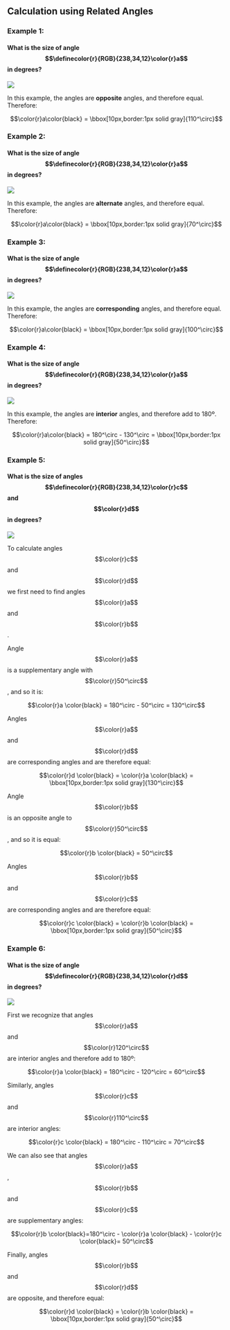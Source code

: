 ## Calculation using Related Angles

### Example 1:

#### What is the size of angle $$\definecolor{r}{RGB}{238,34,12}\color{r}a$$ in degrees?

![](opposite.png)

In this example, the angles are **opposite** angles, and therefore equal. Therefore:

$$\color{r}a\color{black} = \bbox[10px,border:1px solid gray]{110^\circ}$$

### Example 2:

#### What is the size of angle $$\definecolor{r}{RGB}{238,34,12}\color{r}a$$ in degrees?

![](alternate.png)

In this example, the angles are **alternate** angles, and therefore equal. Therefore:

$$\color{r}a\color{black} = \bbox[10px,border:1px solid gray]{70^\circ}$$


### Example 3:

#### What is the size of angle $$\definecolor{r}{RGB}{238,34,12}\color{r}a$$ in degrees?

![](corresponding.png)

In this example, the angles are **corresponding** angles, and therefore equal. Therefore:

$$\color{r}a\color{black} = \bbox[10px,border:1px solid gray]{100^\circ}$$


### Example 4:

#### What is the size of angle $$\definecolor{r}{RGB}{238,34,12}\color{r}a$$ in degrees?

![](interior.png)

In this example, the angles are **interior** angles, and therefore add to 180º. Therefore:

$$\color{r}a\color{black} = 180^\circ - 130^\circ = \bbox[10px,border:1px solid gray]{50^\circ}$$

### Example 5:

#### What is the size of angles $$\definecolor{r}{RGB}{238,34,12}\color{r}c$$ and $$\color{r}d$$ in degrees?

![](compound.png)

To calculate angles $$\color{r}c$$ and $$\color{r}d$$ we first need to find angles $$\color{r}a$$ and $$\color{r}b$$.

Angle $$\color{r}a$$ is a supplementary angle with $$\color{r}50^\circ$$, and so it is:

$$\color{r}a \color{black} = 180^\circ - 50^\circ = 130^\circ$$

Angles $$\color{r}a$$ and $$\color{r}d$$ are corresponding angles and are therefore equal:

$$\color{r}d \color{black} = \color{r}a \color{black} = \bbox[10px,border:1px solid gray]{130^\circ}$$

Angle $$\color{r}b$$ is an opposite angle to $$\color{r}50^\circ$$, and so it is equal:

$$\color{r}b \color{black} = 50^\circ$$

Angles $$\color{r}b$$ and $$\color{r}c$$ are corresponding angles and are therefore equal:

$$\color{r}c \color{black} = \color{r}b \color{black} = \bbox[10px,border:1px solid gray]{50^\circ}$$


### Example 6:

#### What is the size of angle $$\definecolor{r}{RGB}{238,34,12}\color{r}d$$ in degrees?

![](triangle.png)

First we recognize that angles $$\color{r}a$$ and $$\color{r}120^\circ$$ are interior angles and therefore add to 180º:

$$\color{r}a \color{black} = 180^\circ - 120^\circ = 60^\circ$$

Similarly, angles $$\color{r}c$$ and $$\color{r}110^\circ$$ are interior angles:

$$\color{r}c \color{black} = 180^\circ - 110^\circ = 70^\circ$$

We can also see that angles $$\color{r}a$$, $$\color{r}b$$ and $$\color{r}c$$ are supplementary angles:

$$\color{r}b \color{black}=180^\circ - \color{r}a \color{black} - \color{r}c \color{black}= 50^\circ$$

Finally, angles $$\color{r}b$$ and $$\color{r}d$$ are opposite, and therefore equal:

$$\color{r}d \color{black} = \color{r}b \color{black} = \bbox[10px,border:1px solid gray]{50^\circ}$$
